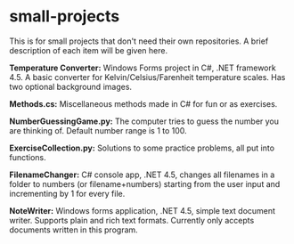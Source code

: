 # small-projects
This is for small projects that don't need their own repositories. 
A brief description of each item will be given here.

**Temperature Converter:**
Windows Forms project in C#, .NET framework 4.5.
A basic converter for Kelvin/Celsius/Farenheit temperature scales. Has two optional background images.

**Methods.cs:** Miscellaneous methods made in C# for fun or as exercises.

**NumberGuessingGame.py:** The computer tries to guess the number you are thinking of. Default number range is 1 to 100.

**ExerciseCollection.py:** Solutions to some practice problems, all put into functions. 

**FilenameChanger:** C# console app, .NET 4.5, changes all filenames in a folder to numbers (or filename+numbers) starting from the user input and incrementing by 1 for every file.

**NoteWriter:** Windows forms application, .NET 4.5, simple text document writer. Supports plain and rich text formats. Currently only accepts documents written in this program.